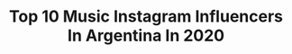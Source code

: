 ---
title: Top 10 Music Instagram Influencers In Argentina In 2020
description: >-
  Find top music Instagram influencers in Argentina in 2020. Most popular hashtags: #cover #music #punk #musica.
platform: Instagram
profiles:
  - username: "santimundo"
    fullname: >-
      Santiago Ezequiel Mundo
    location: "Argentina"
    followers: 5755
    engagement: 1873
    commentsToLikes: 0.084720
    avatar: "https://scontent-lhr8-1.cdninstagram.com/v/t51.2885-19/s320x320/75375722_604488890390340_5153643400066498560_n.jpg?_nc_ht=scontent-lhr8-1.cdninstagram.com&_nc_ohc=bRohfM-_lUkAX94gTwP&oh=affafc830e3edba32d893e213577d09a&oe=5EB8E325"
    verified: false
    hashtags: ""
  - username: "marianogabrielmartinezok"
    fullname: >-
      Mariano Martinez
    location: "Argentina"
    followers: 22393
    engagement: 892
    commentsToLikes: 0.051896
    avatar: "https://scontent-amt2-1.cdninstagram.com/v/t51.2885-19/s320x320/81887506_541076049817000_489950670623866880_n.jpg?_nc_ht=scontent-amt2-1.cdninstagram.com&_nc_ohc=2IRiurWQaxcAX8SLCtZ&oh=c6102a284c77614974480ebc161e2d53&oe=5EB9302E"
    verified: false
    hashtags: "#rockargentino, #fedecavallero, #rompecabezas, #fiestadelapera"
  - username: "pau.armstrong"
    fullname: >-
      Pau Armstrong - Calalini
    location: "Argentina"
    followers: 36183
    engagement: 734
    commentsToLikes: 0.037080
    avatar: "https://scontent-ams4-1.cdninstagram.com/v/t51.2885-19/s320x320/90635799_213114216701431_4972577375687540736_n.jpg?_nc_ht=scontent-ams4-1.cdninstagram.com&_nc_ohc=qPyz3L2PgoQAX8OSPqo&oh=e3f471add6ba028dbd0eb314762987b9&oe=5EB845A8"
    verified: false
    hashtags: "#gothgirl, #tarotista, #digitalart, #neko"
  - username: "cococianciarulo"
    fullname: >-
      Coco Cianciarulo
    location: "Argentina"
    followers: 27550
    engagement: 789
    commentsToLikes: 0.040644
    avatar: "https://scontent-ams4-1.cdninstagram.com/v/t51.2885-19/s320x320/73425458_771675049911695_990512882586222592_n.jpg?_nc_ht=scontent-ams4-1.cdninstagram.com&_nc_ohc=G_0oAj7gOeIAX81DhHG&oh=9c9f758d29c202c08e6cc36a898131b8&oe=5EBA61E7"
    verified: false
    hashtags: "#sublime, #sea, #gromsearch2020, #sweeetsixteen"
  - username: "nanu_drums"
    fullname: >-
      NAHIR
    location: "Argentina"
    followers: 23481
    engagement: 1025
    commentsToLikes: 0.066309
    avatar: "https://scontent-lhr8-1.cdninstagram.com/v/t51.2885-19/s320x320/81791376_1190276707833619_8161685829572362240_n.jpg?_nc_ht=scontent-lhr8-1.cdninstagram.com&_nc_ohc=Nla8FbmA6qUAX_JHNDu&oh=e811685319dbd0b0fdf48b4bb540b82e&oe=5EB860E1"
    verified: false
    hashtags: "#metallife, #ilovedrums, #drummersrule, #musiciansdaily"
  - username: "sheissoheavy"
    fullname: >-
      мєℓιѕѕα exx 🖤🔪
    location: "Argentina"
    followers: 20056
    engagement: 546
    commentsToLikes: 0.129482
    avatar: "https://scontent-amt2-1.cdninstagram.com/v/t51.2885-19/s320x320/91091663_650013149124632_8341969804831227904_n.jpg?_nc_ht=scontent-amt2-1.cdninstagram.com&_nc_ohc=p66SPRc5Hv0AX_TMcSP&oh=01f08c24b319944b75e13503e35b2de5&oe=5EB9F62F"
    verified: false
    hashtags: "#summer, #spa, #playstation, #verano"
  - username: "micakuudere"
    fullname: >-
      Mica Kuudere
    location: "Argentina"
    followers: 16568
    engagement: 1247
    commentsToLikes: 0.035128
    avatar: "https://scontent-amt2-1.cdninstagram.com/v/t51.2885-19/s320x320/76910257_2461827990736877_1220596574145478656_n.jpg?_nc_ht=scontent-amt2-1.cdninstagram.com&_nc_ohc=RbqOUcVta34AX81gaJW&oh=a9d052da5f7522adf1872b0a8bad2945&oe=5EB85BBD"
    verified: false
    hashtags: "#porunainfanciasindolor, #yotecreohermana, #yositecreo"
  - username: "goofygonzalez1"
    fullname: >-
      Goofy Gonzalez
    location: "Argentina"
    followers: 694196
    engagement: 597
    commentsToLikes: 0.026001
    avatar: "https://scontent-lht6-1.cdninstagram.com/v/t51.2885-19/s320x320/89829985_223176702202666_1757948187475181568_n.jpg?_nc_ht=scontent-lht6-1.cdninstagram.com&_nc_ohc=Ptq9o14ddzUAX-AfcMr&oh=0dc7c8a385293bd21065aee4e266171c&oe=5EBBB84F"
    verified: false
    hashtags: "#elestereotipoalabasura, #bautismobirrero, #fotosquenuncasubi"
  - username: "sebastianguija"
    fullname: >-
      Sebastian “⚡️FUNKY⚡️” Guija
    location: "Argentina"
    followers: 15426
    engagement: 1225
    commentsToLikes: 0.030070
    avatar: "https://scontent-ams4-1.cdninstagram.com/v/t51.2885-19/s320x320/71172900_1963049907132063_3256147584795803648_n.jpg?_nc_ht=scontent-ams4-1.cdninstagram.com&_nc_ohc=w4wd_fH04cgAX89xAo5&oh=61a3998f4aff16f33739936c2a90b586&oe=5EB9D34A"
    verified: false
    hashtags: "#tommisch, #instaphoto, #beatles, #music"
  - username: "danacabreraa"
    fullname: >-
      Dana Cabrera
    location: "Argentina"
    followers: 24864
    engagement: 869
    commentsToLikes: 0.027421
    avatar: "https://scontent-atl3-1.cdninstagram.com/v/t51.2885-19/s320x320/91216688_799293077263472_1147356897733509120_n.jpg?_nc_ht=scontent-atl3-1.cdninstagram.com&_nc_ohc=V0Dhmka8JdkAX8w3ltd&oh=e024c75f8bfc49dab9e0f84ecab18ebe&oe=5EBC4283"
    verified: false
    hashtags: "#yomequedoencasa, #nuncamas, #covertattoo, #music"
---